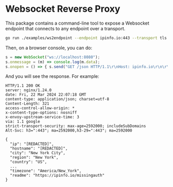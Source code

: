 # Websocket Reverse Proxy

This package contains a command-line tool to expose a Websocket endpoint that connects to
any endpoint over a transport.

```sh
go run ./examples/ws2endpoint --endpoint ipinfo.io:443 --transport tls
```

Then, on a browser console, you can do:

```js
s = new WebSocket("ws://localhost:8080");
s.onmessage = (m) => console.log(m.data);
s.onopen = () => { s.send("GET /json HTTP/1.1\r\nHost: ipinfo.io\r\n\r\n"); }
```

And you will see the response. For example:

```http
HTTP/1.1 200 OK
server: nginx/1.24.0
date: Fri, 22 Mar 2024 22:07:18 GMT
content-type: application/json; charset=utf-8
Content-Length: 321
access-control-allow-origin: *
x-content-type-options: nosniff
x-envoy-upstream-service-time: 3
via: 1.1 google
strict-transport-security: max-age=2592000; includeSubDomains
Alt-Svc: h3=":443"; ma=2592000,h3-29=":443"; ma=2592000

{
  "ip": "[REDACTED]",
  "hostname": "[REDACTED]",
  "city": "New York City",
  "region": "New York",
  "country": "US",
  ...
  "timezone": "America/New_York",
  "readme": "https://ipinfo.io/missingauth"
}
```
